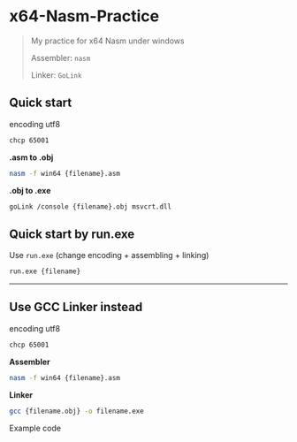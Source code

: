 # x64-Nasm-Practice

>
> My practice for x64 Nasm under windows
>
> Assembler: `nasm`
>
> Linker: `GoLink`
>

## Quick start

encoding utf8

```sh
chcp 65001
```

__.asm to .obj__
```sh
nasm -f win64 {filename}.asm
```

__.obj to .exe__
```sh
goLink /console {filename}.obj msvcrt.dll
```

## Quick start by run.exe

Use `run.exe` (change encoding + assembling + linking)

```sh
run.exe {filename}
```

---

## Use GCC Linker instead

encoding utf8

```sh
chcp 65001
```

__Assembler__
```sh
nasm -f win64 {filename}.asm
```

__Linker__
```sh
gcc {filename.obj} -o filename.exe
```

Example code

```Nasm

```

